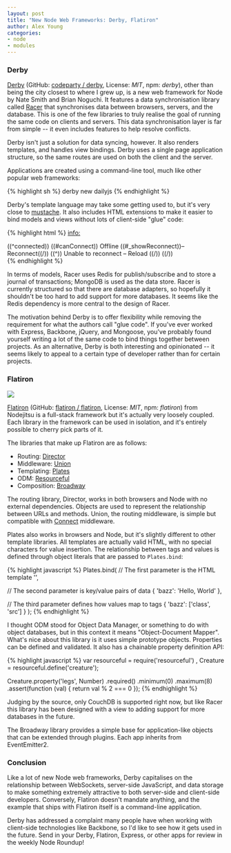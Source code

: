 ```yaml
---
layout: post
title: "New Node Web Frameworks: Derby, Flatiron"
author: Alex Young
categories: 
- node
- modules
---
```


### Derby

[Derby](http://derbyjs.com/) (GitHub: [codeparty / derby](https://github.com/codeparty/derby), License: *MIT*, npm: *derby*), other than being the city closest to where I grew up, is a new web framework for Node by Nate Smith and Brian Noguchi. It features a data synchronisation library called [Racer](https://github.com/codeparty/racer) that synchronises data between browsers, servers, and the database. This is one of the few libraries to truly realise the goal of running the same code on clients and servers. This data synchronisation layer is far from simple -- it even includes features to help resolve conflicts.

Derby isn't just a solution for data syncing, however. It also renders templates, and handles view bindings. Derby uses a single page application structure, so the same routes are used on both the client and the server.

Applications are created using a command-line tool, much like other popular web frameworks:

{% highlight sh %}
derby new dailyjs
{% endhighlight %}

Derby's template language may take some getting used to, but it's very close to [mustache](http://mustache.github.com/). It also includes HTML extensions to make it easier to bind models and views without lots of client-side "glue" code:

{% highlight html %}
<info:>
  <div id=info>
    <!--
      Mustache syntax is used for conditional blocks, except that the
      name need not be repeated in the closing tag or if-else blocks
    -->
    ((^connected))
      ((#canConnect))
        <!-- Leading space is removed, and trailing space is maintained -->
        Offline 
        ((#_showReconnect))&ndash; <a x-bind=click:connect>Reconnect</a>((/))
      ((^))
        Unable to reconnect &ndash; <a x-bind=click:reload>Reload</a>
      ((/))
    ((/))
  </div>
{% endhighlight %}

In terms of models, Racer uses Redis for publish/subscribe and to store a journal of transactions; MongoDB is used as the data store. Racer is currently structured so that there are database adapters, so hopefully it shouldn't be too hard to add support for more databases. It seems like the Redis dependency is more central to the design of Racer.

The motivation behind Derby is to offer flexibility while removing the requirement for what the authors call "glue code". If you've ever worked with Express, Backbone, jQuery, and Mongoose, you've probably found yourself writing a lot of the same code to bind things together between projects. As an alternative, Derby is both interesting and opinionated -- it seems likely to appeal to a certain type of developer rather than for certain projects.

### Flatiron

![](/images/posts/flatiron.png)

[Flatiron](http://flatironjs.org/) (GitHub: [flatiron / flatiron](https://github.com/flatiron/flatiron), License: *MIT*, npm: *flatiron*) from Nodejitsu is a full-stack framework but it's actually very loosely coupled. Each library in the framework can be used in isolation, and it's entirely possible to cherry pick parts of it.

The libraries that make up Flatiron are as follows:

-   Routing: [Director](https://github.com/flatiron/director)
-   Middleware: [Union](https://github.com/flatiron/union)
-   Templating: [Plates](https://github.com/flatiron/plates)
-   ODM: [Resourceful](https://github.com/flatiron/resourceful)
-   Composition: [Broadway](http://github.com/flatiron/broadway)

The routing library, Director, works in both browsers and Node with no external dependencies. Objects are used to represent the relationship between URLs and methods. Union, the routing middleware, is simple but compatible with [Connect](http://senchalabs.github.com/connect/) middleware.

Plates also works in browsers and Node, but it's slightly different to other template libraries. All templates are actually valid HTML, with no special characters for value insertion. The relationship between tags and values is defined through object literals that are passed to <code>Plates.bind</code>:

{% highlight javascript %}
Plates.bind(
  // The first parameter is the HTML template
  '<span></span><img id="bar" class="foo bazz" src=""/>',

  // The second parameter is key/value pairs of data
  { 'bazz': 'Hello, World' },

  // The third parameter defines how values map to tags
  { 'bazz': ['class', 'src'] }
);
{% endhighlight %}

I thought ODM stood for Object Data Manager, or something to do with object databases, but in this context it means "Object-Document Mapper". What's nice about this library is it uses simple prototype objects. Properties can be defined and validated. It also has a chainable property definition API:

{% highlight javascript %}
var resourceful = require('resourceful')
  , Creature = resourceful.define('creature');

Creature.property('legs', Number)
  .required()
  .minimum(0)
  .maximum(8)
  .assert(function (val) { return val % 2 === 0 });
{% endhighlight %}

Judging by the source, only CouchDB is supported right now, but like Racer this library has been designed with a view to adding support for more databases in the future.

The Broadway library provides a simple base for application-like objects that can be extended through plugins. Each app inherits from EventEmitter2.

### Conclusion

Like a lot of new Node web frameworks, Derby capitalises on the relationship between WebSockets, server-side JavaScript, and data storage to make something extremely attractive to both server-side and client-side developers. Conversely, Flatiron doesn't mandate anything, and the example that ships with Flatiron itself is a command-line application.

Derby has addressed a complaint many people have when working with client-side technologies like Backbone, so I'd like to see how it gets used in the future. Send in your Derby, Flatiron, Express, or other apps for review in the weekly Node Roundup!
